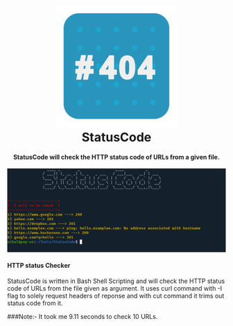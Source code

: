 <h1 align="center">
  <br>
  <a href="https://github.com/iamnihal/StatusCode"><img src="https://raw.githubusercontent.com/iamnihal/StatusCode/master/logo.png" alt="StatusCode"></a>
  <br>
  StatusCode
  <br>
</h1>

<h4 align="center">StatusCode will check the HTTP status code of URLs from a given file.</h4>

![demo](Pic.png)

#### HTTP status Checker
StatusCode is written in Bash Shell Scripting and will check the HTTP status code of URLs from the file given as argument.
It uses curl command with -I flag to solely request headers of reponse and with cut command it trims out status code from it.

###Note:- 
It took me 9.11 seconds to check 10 URLs.
